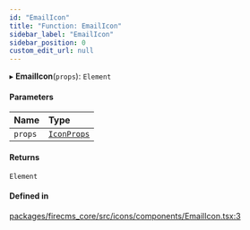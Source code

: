 ```yaml
---
id: "EmailIcon"
title: "Function: EmailIcon"
sidebar_label: "EmailIcon"
sidebar_position: 0
custom_edit_url: null
---
```


▸ **EmailIcon**(`props`): `Element`

#### Parameters

| Name | Type |
| :------ | :------ |
| `props` | [`IconProps`](../types/IconProps.md) |

#### Returns

`Element`

#### Defined in

[packages/firecms_core/src/icons/components/EmailIcon.tsx:3](https://github.com/FireCMSco/firecms/blob/d45f3739/packages/firecms_core/src/icons/components/EmailIcon.tsx#L3)
